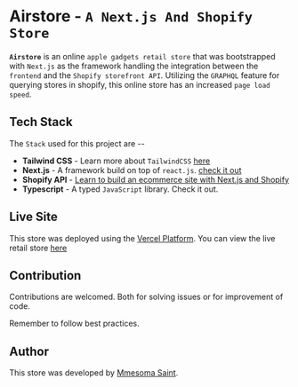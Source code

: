 # Airstore - `A Next.js And Shopify Store`

**`Airstore`** is an online `apple gadgets retail store` that was bootstrapped with `Next.js` as the framework handling the integration between the `frontend` and the `Shopify storefront API`. Utilizing the `GRAPHQL` feature for querying stores in shopify, this online store has an increased `page load speed`.

## Tech Stack 

The `Stack` used for this project are --
- **Tailwind CSS** - Learn more about `TailwindCSS` [here](https://tailwindcss.com/docs)
- **Next.js** - A framework build on top of `react.js`. [check it out](https://nextjs.org/docs)
- **Shopify API** - [Learn to build an ecommerce site with Next.js and Shopify](https://vercel.com/guides/building-ecommerce-sites-with-next-js-and-shopify)
- **Typescript** - A typed `JavaScript` library. Check it out.


## Live Site

This store was deployed using the [Vercel Platform](https://vercel.com/). You can view the live retail store [here](https://airstore.vercel.app)


## Contribution

Contributions are welcomed. Both for solving issues or for improvement of code.

Remember to follow best practices.

## Author

This store was developed by [Mmesoma Saint](https://github.com/mmesomasaint).
